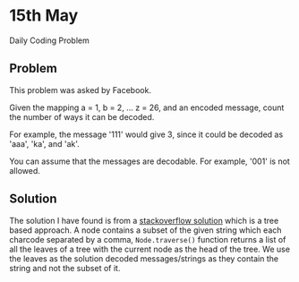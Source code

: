 # 15th May

Daily Coding Problem

## Problem

This problem was asked by Facebook.

Given the mapping a = 1, b = 2, ... z = 26, and an encoded message, count the number of ways it can be decoded.

For example, the message '111' would give 3, since it could be decoded as 'aaa', 'ka', and 'ak'.

You can assume that the messages are decodable. For example, '001' is not allowed.

## Solution

The solution I have found is from a [stackoverflow solution](https://stackoverflow.com/a/63700320/10915525) which is a tree based approach. A node contains a subset of the given string which each charcode separated by a comma, `Node.traverse()` function returns a list of all the leaves of a tree with the current node as the head of the tree. We use the leaves as the solution decoded messages/strings as they contain the string and not the subset of it.